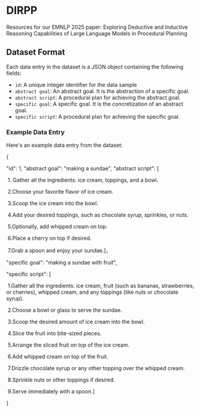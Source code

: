 # DIRPP

Resources for our EMNLP 2025 paper: Exploring Deductive and Inductive Reasoning Capabilities of Large Language Models in Procedural Planning

## Dataset Format

Each data entry in the dataset is a JSON object containing the following fields:

- `id`: A unique integer identifier for the data sample
- `abstract goal`: An abstract goal. It is the abstraction of a specific goal.
- `abstract script`: A procedural plan for achieving the abstract goal.
- `specific goal`: A specific goal. It is the concretization of an abstract goal.
- `specific script`: A procedural plan for achieving the specific goal.

### Example Data Entry

Here's an example data entry from the dataset:

{

  "id": 1,
  "abstract goal": "making a sundae",
  "abstract script": [

​	1. Gather all the ingredients: ice cream, toppings, and a bowl.

​	2.Choose your favorite flavor of ice cream.

​	3.Scoop the ice cream into the bowl.

​	4.Add your desired toppings, such as chocolate syrup, sprinkles, or nuts.

​	5.Optionally, add whipped cream on top.

​	6.Place a cherry on top if desired.

​	7.Grab a spoon and enjoy your sundae.]，

  "specific goal": "making a sundae with fruit",

  "specific script": [

​	1.Gather all the ingredients: ice cream, fruit (such as bananas, strawberries, or cherries), whipped cream, and any toppings (like nuts or chocolate syrup).

​	2.Choose a bowl or glass to serve the sundae.

​	3.Scoop the desired amount of ice cream into the bowl.

​	4.Slice the fruit into bite-sized pieces.

​	5.Arrange the sliced fruit on top of the ice cream.

​	6.Add whipped cream on top of the fruit.

​	7.Drizzle chocolate syrup or any other topping over the whipped cream.

​	8.Sprinkle nuts or other toppings if desired.

​	9.Serve immediately with a spoon.]

}





